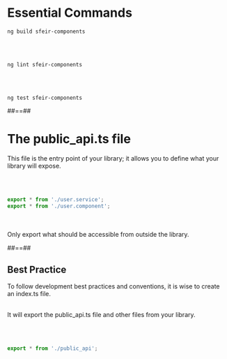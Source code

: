 <!-- .slide: class="with-code inconsolata" -->

# Essential Commands

```shell
ng build sfeir-components
```

<!-- .element: class="big-code" -->

<br/><br/>

```shell
ng lint sfeir-components
```

<!-- .element: class="big-code" -->

<br/><br/>

```shell
ng test sfeir-components
```

<!-- .element: class="big-code" -->

##==##

<!-- .slide: class="with-code inconsolata" -->

# The public_api.ts file

This file is the entry point of your library; it allows you to define what your library will expose.

<br/><br/>

```typescript
export * from './user.service';
export * from './user.component';
```

<!-- .element: class="big-code" -->

<br/><br/>
Only export what should be accessible from outside the library.

##==##

<!-- .slide: class="with-code inconsolata" -->

## Best Practice

To follow development best practices and conventions, it is wise to create an index.ts file.<br/><br/>

It will export the public_api.ts file and other files from your library.

<br/><br/>

```typescript
export * from './public_api';
```

<!-- .element: class="big-code" -->
